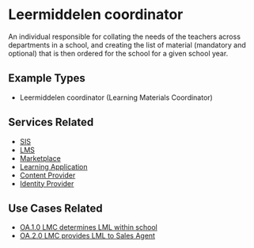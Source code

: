 # Leermiddelen coordinator

An individual responsible for collating the needs of the teachers across departments in a school, and creating the list of material (mandatory and optional) that is then ordered for the school for a given school year.

## Example Types

  - Leermiddelen coordinator (Learning Materials Coordinator)

## Services Related

  - [SIS](../services/sis.md)
  - [LMS](../services/lms.md)
  - [Marketplace](../services/marketplace.md)
  - [Learning Application](../services/learning-application.md)
  - [Content Provider](../services/content-provider.md)
  - [Identity Provider](../services/identity-provider.md)

## Use Cases Related

- [OA.1.0 LMC determines LML within school](../use-cases/oa.1.0-lmc-determines-lml.md)
- [OA.2.0 LMC provides LML to Sales Agent](./use-cases/oa.2.0-lmc-lml-to-sales-agent.md)
